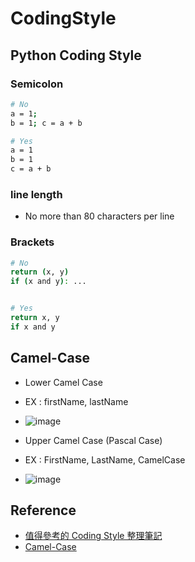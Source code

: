 # CodingStyle

## Python Coding Style
### Semicolon
```sh
# No
a = 1;
b = 1; c = a + b

# Yes
a = 1
b = 1
c = a + b
```
### line length
* No more than 80 characters per line

### Brackets
```sh
# No
return (x, y)
if (x and y): ...


# Yes
return x, y
if x and y
```


## Camel-Case

*  Lower Camel Case
  *  EX : firstName, lastName

  * ![image](https://github.com/RitaHuang1998/CodingStyle/assets/133912948/46531dfd-10db-4035-b306-38dfc5a34b5c)

*  Upper Camel Case (Pascal Case)
  *  EX : FirstName, LastName, CamelCase
  * ![image](https://github.com/RitaHuang1998/CodingStyle/assets/133912948/0965b44f-fc89-449f-a942-d0fe61f61745)

## Reference
* [值得參考的 Coding Style 整理筆記](https://clay-atlas.com/blog/2020/07/23/python-%E5%80%BC%E5%BE%97%E5%8F%83%E8%80%83%E7%9A%84-coding-style-%E6%95%B4%E7%90%86%E7%AD%86%E8%A8%98/)
* [Camel-Case](https://zh.wikipedia.org/zh-tw/%E9%A7%9D%E5%B3%B0%E5%BC%8F%E5%A4%A7%E5%B0%8F%E5%AF%AB)

